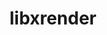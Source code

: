 ---
title: "libxrender"
layout: cache
categories: [package, develop]
meta: {"compilers": ["gcc@11.1.0", "gcc@11.4.0", "gcc@13.2.0", "gcc@9.4.0", "intel-oneapi-compilers@2024.2.1"], "num_specs": 91, "num_specs_by_stack": {"data-vis-sdk": 11, "e4s": 22, "e4s-neoverse_v1": 4, "e4s-oneapi": 6, "e4s-power": 1, "e4s-rocm-external": 11, "gpu-tests": 15, "hep": 22, "ml-linux-x86_64-rocm": 11, "root": 91}, "oss": ["ubuntu20.04", "ubuntu22.04", "ubuntu24.04"], "platforms": ["linux"], "stacks": ["data-vis-sdk", "e4s", "e4s-neoverse_v1", "e4s-oneapi", "e4s-power", "e4s-rocm-external", "gpu-tests", "hep", "ml-linux-x86_64-rocm", "root"], "targets": ["neoverse_v1", "ppc64le", "x86_64_v3"], "versions": ["0.9.10", "0.9.11", "0.9.12"]}
spec_details: [{"compiler": "gcc@11.4.0", "hash": "2dah6kxrs3m2x4tlcu455ukxr3cutx5f", "os": "ubuntu22.04", "platform": "linux", "size": "-", "stacks": ["hep", "root"], "target": "x86_64_v3", "variants": ["build_system=autotools"], "versions": ["0.9.12"]}, {"compiler": "gcc@11.4.0", "hash": "2vj3gntcqtgzcry35pwgmiaz7lv4pwyi", "os": "ubuntu22.04", "platform": "linux", "size": "-", "stacks": ["e4s", "e4s-rocm-external", "root"], "target": "x86_64_v3", "variants": ["build_system=autotools"], "versions": ["0.9.12"]}, {"compiler": "gcc@11.1.0", "hash": "34ymnwtypaxm4qlcx32avfe66b3ihmx2", "os": "ubuntu20.04", "platform": "linux", "size": "-", "stacks": ["data-vis-sdk", "root"], "target": "x86_64_v3", "variants": ["build_system=autotools"], "versions": ["0.9.12"]}, {"compiler": "gcc@11.4.0", "hash": "3bhbw3s3chxtxmlvxcx72sbcmhouvpgy", "os": "ubuntu22.04", "platform": "linux", "size": "-", "stacks": ["hep", "root"], "target": "x86_64_v3", "variants": ["build_system=autotools"], "versions": ["0.9.12"]}, {"compiler": "gcc@11.4.0", "hash": "3wpwbwswf5pzr7v2nm357jxmquo3yrcr", "os": "ubuntu22.04", "platform": "linux", "size": "-", "stacks": ["e4s", "root"], "target": "x86_64_v3", "variants": ["build_system=autotools"], "versions": ["0.9.12"]}, {"compiler": "gcc@11.4.0", "hash": "4g3n5irbdxak4hnfq6k7uh7l7o5ml4ey", "os": "ubuntu22.04", "platform": "linux", "size": "-", "stacks": ["e4s", "e4s-rocm-external", "hep", "root"], "target": "x86_64_v3", "variants": ["build_system=autotools"], "versions": ["0.9.12"]}, {"compiler": "gcc@11.4.0", "hash": "4snyek4ggvuvmu3exjsnisg43hcu3a57", "os": "ubuntu22.04", "platform": "linux", "size": "-", "stacks": ["e4s", "e4s-rocm-external", "root"], "target": "x86_64_v3", "variants": ["build_system=autotools"], "versions": ["0.9.12"]}, {"compiler": "gcc@13.2.0", "hash": "4tparq3lqrxutcxoabggedlsr6yaxpkf", "os": "ubuntu24.04", "platform": "linux", "size": "-", "stacks": ["ml-linux-x86_64-rocm", "root"], "target": "x86_64_v3", "variants": ["build_system=autotools"], "versions": ["0.9.12"]}, {"compiler": "gcc@13.2.0", "hash": "55s3jkednqvu6zcn5sriwitskpi7yayc", "os": "ubuntu24.04", "platform": "linux", "size": "-", "stacks": ["ml-linux-x86_64-rocm", "root"], "target": "x86_64_v3", "variants": ["build_system=autotools"], "versions": ["0.9.12"]}, {"compiler": "intel-oneapi-compilers@2024.2.1", "hash": "5re43xxqzxmzsoau7ldztcxzuzagqbzu", "os": "ubuntu22.04", "platform": "linux", "size": "-", "stacks": ["e4s-oneapi", "root"], "target": "x86_64_v3", "variants": ["build_system=autotools"], "versions": ["0.9.12"]}, {"compiler": "gcc@11.4.0", "hash": "5uzfgfnmfm2zwkzo5ll5gxuals4cf6n6", "os": "ubuntu22.04", "platform": "linux", "size": "-", "stacks": ["e4s", "root"], "target": "x86_64_v3", "variants": ["build_system=autotools"], "versions": ["0.9.12"]}, {"compiler": "gcc@11.1.0", "hash": "5xchepjankicevxmllbfxmgmismgyb4n", "os": "ubuntu20.04", "platform": "linux", "size": "-", "stacks": ["gpu-tests", "root"], "target": "x86_64_v3", "variants": ["build_system=autotools"], "versions": ["0.9.10"]}, {"compiler": "gcc@11.4.0", "hash": "67xsp2j5e3cp267omxut5we3hi2w4jyi", "os": "ubuntu22.04", "platform": "linux", "size": "-", "stacks": ["hep", "root"], "target": "x86_64_v3", "variants": ["build_system=autotools"], "versions": ["0.9.12"]}, {"compiler": "gcc@11.1.0", "hash": "6ofapiqtx5kuw3jzofidotcjj2cmyckz", "os": "ubuntu20.04", "platform": "linux", "size": "-", "stacks": ["gpu-tests", "root"], "target": "x86_64_v3", "variants": ["build_system=autotools"], "versions": ["0.9.10"]}, {"compiler": "intel-oneapi-compilers@2024.2.1", "hash": "6pus2ffxemghziur7ee4dv26n2go5qd3", "os": "ubuntu22.04", "platform": "linux", "size": "-", "stacks": ["e4s-oneapi", "root"], "target": "x86_64_v3", "variants": ["build_system=autotools"], "versions": ["0.9.12"]}, {"compiler": "gcc@11.4.0", "hash": "6rl2l654ggpcqnquxl2paduz3ejw4xf6", "os": "ubuntu22.04", "platform": "linux", "size": "-", "stacks": ["hep", "root"], "target": "x86_64_v3", "variants": ["build_system=autotools"], "versions": ["0.9.12"]}, {"compiler": "gcc@11.4.0", "hash": "7jkvgte2mlmdvpkpcf2hfpagxgqldgyr", "os": "ubuntu22.04", "platform": "linux", "size": "-", "stacks": ["e4s", "e4s-rocm-external", "root"], "target": "x86_64_v3", "variants": ["build_system=autotools"], "versions": ["0.9.12"]}, {"compiler": "gcc@11.4.0", "hash": "7nt2ubd5xkz25fjuxloxojjjxyg3j33v", "os": "ubuntu22.04", "platform": "linux", "size": "-", "stacks": ["e4s", "e4s-rocm-external", "root"], "target": "x86_64_v3", "variants": ["build_system=autotools"], "versions": ["0.9.12"]}, {"compiler": "gcc@13.2.0", "hash": "anliz36bqlyx5gt3yw2kez2q25ep2fkv", "os": "ubuntu24.04", "platform": "linux", "size": "-", "stacks": ["ml-linux-x86_64-rocm", "root"], "target": "x86_64_v3", "variants": ["build_system=autotools"], "versions": ["0.9.12"]}, {"compiler": "gcc@11.1.0", "hash": "asi7mdkvfjuouxdefqaqp3zljn33x2il", "os": "ubuntu20.04", "platform": "linux", "size": "-", "stacks": ["data-vis-sdk", "root"], "target": "x86_64_v3", "variants": ["build_system=autotools"], "versions": ["0.9.12"]}, {"compiler": "gcc@11.4.0", "hash": "axn6qcxmvf7b74whpdazfijzqfbw7czi", "os": "ubuntu22.04", "platform": "linux", "size": "-", "stacks": ["e4s-neoverse_v1", "root"], "target": "neoverse_v1", "variants": ["build_system=autotools"], "versions": ["0.9.11"]}, {"compiler": "gcc@11.1.0", "hash": "bjsxpxezuebbaoihxob2l2f2wcs6cq5x", "os": "ubuntu20.04", "platform": "linux", "size": "-", "stacks": ["gpu-tests", "root"], "target": "x86_64_v3", "variants": ["build_system=autotools"], "versions": ["0.9.10"]}, {"compiler": "gcc@11.4.0", "hash": "bpkkv235ill3i7zezthxgfqnuwujog6i", "os": "ubuntu22.04", "platform": "linux", "size": "-", "stacks": ["hep", "root"], "target": "x86_64_v3", "variants": ["build_system=autotools"], "versions": ["0.9.12"]}, {"compiler": "gcc@11.4.0", "hash": "brsqehahakqb6mabv2d2z4mk3kved22r", "os": "ubuntu22.04", "platform": "linux", "size": "-", "stacks": ["hep", "root"], "target": "x86_64_v3", "variants": ["build_system=autotools"], "versions": ["0.9.12"]}, {"compiler": "intel-oneapi-compilers@2024.2.1", "hash": "btqwqlnoo666jeovtsvghky5xxcbv3ax", "os": "ubuntu22.04", "platform": "linux", "size": "-", "stacks": ["e4s-oneapi", "root"], "target": "x86_64_v3", "variants": ["build_system=autotools"], "versions": ["0.9.12"]}, {"compiler": "gcc@11.1.0", "hash": "c7br2n7e4e7xvis6dtp7azxr7s5vdivc", "os": "ubuntu20.04", "platform": "linux", "size": "-", "stacks": ["data-vis-sdk", "root"], "target": "x86_64_v3", "variants": ["build_system=autotools"], "versions": ["0.9.12"]}, {"compiler": "gcc@11.1.0", "hash": "cbnjauu6jqsvrcdince67pkgl75rtf7d", "os": "ubuntu20.04", "platform": "linux", "size": "-", "stacks": ["gpu-tests", "root"], "target": "x86_64_v3", "variants": ["build_system=autotools"], "versions": ["0.9.10"]}, {"compiler": "gcc@11.4.0", "hash": "cfxo6esl3wfe5hqgtp7amerjqxsvbxu2", "os": "ubuntu22.04", "platform": "linux", "size": "-", "stacks": ["hep", "root"], "target": "x86_64_v3", "variants": ["build_system=autotools"], "versions": ["0.9.12"]}, {"compiler": "gcc@11.4.0", "hash": "djrcnmh6o342crzla5f4ohwk3masjkyn", "os": "ubuntu22.04", "platform": "linux", "size": "-", "stacks": ["hep", "root"], "target": "x86_64_v3", "variants": ["build_system=autotools"], "versions": ["0.9.12"]}, {"compiler": "gcc@13.2.0", "hash": "e5ysuqfatxy4rnkiupevq7opnzmcww6e", "os": "ubuntu24.04", "platform": "linux", "size": "-", "stacks": ["ml-linux-x86_64-rocm", "root"], "target": "x86_64_v3", "variants": ["build_system=autotools"], "versions": ["0.9.12"]}, {"compiler": "gcc@11.4.0", "hash": "emi6qfunzirx3pp24gbya4qxy477ckty", "os": "ubuntu22.04", "platform": "linux", "size": "-", "stacks": ["e4s-neoverse_v1", "root"], "target": "neoverse_v1", "variants": ["build_system=autotools"], "versions": ["0.9.11"]}, {"compiler": "gcc@11.4.0", "hash": "eyrji4rml2we5gsd4wr654d72cxofyxi", "os": "ubuntu22.04", "platform": "linux", "size": "-", "stacks": ["hep", "root"], "target": "x86_64_v3", "variants": ["build_system=autotools"], "versions": ["0.9.12"]}, {"compiler": "gcc@11.4.0", "hash": "fkyg2pgzuxpqsllxiws6mum35mbbrggh", "os": "ubuntu22.04", "platform": "linux", "size": "-", "stacks": ["e4s", "root"], "target": "x86_64_v3", "variants": ["build_system=autotools"], "versions": ["0.9.12"]}, {"compiler": "gcc@11.4.0", "hash": "fvjtequhoxbdoy7eaqnr26gh5zsdla5x", "os": "ubuntu22.04", "platform": "linux", "size": "-", "stacks": ["e4s-neoverse_v1", "root"], "target": "neoverse_v1", "variants": ["build_system=autotools"], "versions": ["0.9.11"]}, {"compiler": "gcc@11.1.0", "hash": "g7rqfvzxi4dlwmo474mi3ryvkm2il6eb", "os": "ubuntu20.04", "platform": "linux", "size": "-", "stacks": ["gpu-tests", "root"], "target": "x86_64_v3", "variants": ["build_system=autotools"], "versions": ["0.9.10"]}, {"compiler": "gcc@11.1.0", "hash": "h4smwmfest5ky7bzizi55nc4s77gq6cy", "os": "ubuntu20.04", "platform": "linux", "size": "-", "stacks": ["gpu-tests", "root"], "target": "x86_64_v3", "variants": ["build_system=autotools"], "versions": ["0.9.10"]}, {"compiler": "gcc@11.1.0", "hash": "h6vwnzszpglx7noi3ln64v6qzoz3fjzq", "os": "ubuntu20.04", "platform": "linux", "size": "-", "stacks": ["gpu-tests", "root"], "target": "x86_64_v3", "variants": ["build_system=autotools"], "versions": ["0.9.10"]}, {"compiler": "gcc@11.4.0", "hash": "hmtsy4k27rat5dmh64htcsvaipwbmvl7", "os": "ubuntu22.04", "platform": "linux", "size": "-", "stacks": ["hep", "root"], "target": "x86_64_v3", "variants": ["build_system=autotools"], "versions": ["0.9.12"]}, {"compiler": "gcc@11.1.0", "hash": "ifzfh5f3vjkxbqoqzhvxmpw23iz63ecg", "os": "ubuntu20.04", "platform": "linux", "size": "-", "stacks": ["data-vis-sdk", "root"], "target": "x86_64_v3", "variants": ["build_system=autotools"], "versions": ["0.9.12"]}, {"compiler": "gcc@11.1.0", "hash": "ijwpy56fgf75w7lr4syxuket3kxehpi6", "os": "ubuntu20.04", "platform": "linux", "size": "-", "stacks": ["data-vis-sdk", "root"], "target": "x86_64_v3", "variants": ["build_system=autotools"], "versions": ["0.9.12"]}, {"compiler": "intel-oneapi-compilers@2024.2.1", "hash": "iymxnqupss5647d5f4bp3vkhp23afu5j", "os": "ubuntu22.04", "platform": "linux", "size": "-", "stacks": ["e4s-oneapi", "root"], "target": "x86_64_v3", "variants": ["build_system=autotools"], "versions": ["0.9.12"]}, {"compiler": "gcc@11.4.0", "hash": "j54rqaw2644gnzdutnyzzzl46cglagj2", "os": "ubuntu22.04", "platform": "linux", "size": "-", "stacks": ["e4s", "root"], "target": "x86_64_v3", "variants": ["build_system=autotools"], "versions": ["0.9.12"]}, {"compiler": "gcc@11.4.0", "hash": "k22m5rz6iogl6av2a5hja3s6km5kdjzt", "os": "ubuntu22.04", "platform": "linux", "size": "-", "stacks": ["e4s", "e4s-rocm-external", "root"], "target": "x86_64_v3", "variants": ["build_system=autotools"], "versions": ["0.9.12"]}, {"compiler": "gcc@11.4.0", "hash": "k3lksdif6c44y5fbjmkuajedy3swbzfm", "os": "ubuntu22.04", "platform": "linux", "size": "-", "stacks": ["hep", "root"], "target": "x86_64_v3", "variants": ["build_system=autotools"], "versions": ["0.9.12"]}, {"compiler": "gcc@13.2.0", "hash": "k4s27qzvjnahngrgakstzzhgnqonfpc3", "os": "ubuntu24.04", "platform": "linux", "size": "-", "stacks": ["ml-linux-x86_64-rocm", "root"], "target": "x86_64_v3", "variants": ["build_system=autotools"], "versions": ["0.9.12"]}, {"compiler": "gcc@13.2.0", "hash": "ke7cbwrxuzulmvkyj7g4vatt4l5zjjoi", "os": "ubuntu24.04", "platform": "linux", "size": "-", "stacks": ["ml-linux-x86_64-rocm", "root"], "target": "x86_64_v3", "variants": ["build_system=autotools"], "versions": ["0.9.12"]}, {"compiler": "gcc@11.1.0", "hash": "kmorv5ucsknc65bxj2fxy6dftjykmobz", "os": "ubuntu20.04", "platform": "linux", "size": "-", "stacks": ["gpu-tests", "root"], "target": "x86_64_v3", "variants": ["build_system=autotools"], "versions": ["0.9.10"]}, {"compiler": "gcc@11.4.0", "hash": "ks2zqgtfjxedln4mveivij34onvu53y6", "os": "ubuntu22.04", "platform": "linux", "size": "-", "stacks": ["e4s", "e4s-rocm-external", "root"], "target": "x86_64_v3", "variants": ["build_system=autotools"], "versions": ["0.9.12"]}, {"compiler": "gcc@11.4.0", "hash": "kx27ri2p5hgvsfqce55uldhyh7pxedtp", "os": "ubuntu22.04", "platform": "linux", "size": "-", "stacks": ["hep", "root"], "target": "x86_64_v3", "variants": ["build_system=autotools"], "versions": ["0.9.12"]}, {"compiler": "gcc@11.4.0", "hash": "kxwuutitx5u5osmnsvpc7i63rs3v3sxa", "os": "ubuntu22.04", "platform": "linux", "size": "-", "stacks": ["hep", "root"], "target": "x86_64_v3", "variants": ["build_system=autotools"], "versions": ["0.9.12"]}, {"compiler": "gcc@11.1.0", "hash": "lq5pjqgs4urnjzcmxgiykbyuq4znu4bk", "os": "ubuntu20.04", "platform": "linux", "size": "-", "stacks": ["gpu-tests", "root"], "target": "x86_64_v3", "variants": ["build_system=autotools"], "versions": ["0.9.10"]}, {"compiler": "gcc@11.4.0", "hash": "m2njlqs6oxbdqlft6nagejuvpvtfvhjo", "os": "ubuntu22.04", "platform": "linux", "size": "-", "stacks": ["e4s", "e4s-rocm-external", "root"], "target": "x86_64_v3", "variants": ["build_system=autotools"], "versions": ["0.9.12"]}, {"compiler": "gcc@11.4.0", "hash": "mepd5riirgqjsnsea4gjzjvrljcvskjf", "os": "ubuntu22.04", "platform": "linux", "size": "-", "stacks": ["hep", "root"], "target": "x86_64_v3", "variants": ["build_system=autotools"], "versions": ["0.9.12"]}, {"compiler": "gcc@11.1.0", "hash": "mgmiourtff4qj6rrc6dr7qmmzoxeiqyh", "os": "ubuntu20.04", "platform": "linux", "size": "-", "stacks": ["gpu-tests", "root"], "target": "x86_64_v3", "variants": ["build_system=autotools"], "versions": ["0.9.10"]}, {"compiler": "gcc@11.4.0", "hash": "mojzk6rccpkgvpt7x2ztkskcj6kuoqvc", "os": "ubuntu22.04", "platform": "linux", "size": "-", "stacks": ["e4s", "e4s-rocm-external", "root"], "target": "x86_64_v3", "variants": ["build_system=autotools"], "versions": ["0.9.12"]}, {"compiler": "gcc@11.4.0", "hash": "npl32x6vereaeanrf4o344mjf44ouapl", "os": "ubuntu22.04", "platform": "linux", "size": "-", "stacks": ["hep", "root"], "target": "x86_64_v3", "variants": ["build_system=autotools"], "versions": ["0.9.12"]}, {"compiler": "gcc@11.1.0", "hash": "nqz5k7xz5gydslgsc5uisbf2yq5verux", "os": "ubuntu20.04", "platform": "linux", "size": "-", "stacks": ["data-vis-sdk", "root"], "target": "x86_64_v3", "variants": ["build_system=autotools"], "versions": ["0.9.12"]}, {"compiler": "gcc@11.4.0", "hash": "nycxjqtc6pby73d6doi34y67uty3lugq", "os": "ubuntu22.04", "platform": "linux", "size": "-", "stacks": ["hep", "root"], "target": "x86_64_v3", "variants": ["build_system=autotools"], "versions": ["0.9.12"]}, {"compiler": "gcc@13.2.0", "hash": "o3fgexaadvz7jfpf4chizggwmum4vain", "os": "ubuntu24.04", "platform": "linux", "size": "-", "stacks": ["ml-linux-x86_64-rocm", "root"], "target": "x86_64_v3", "variants": ["build_system=autotools"], "versions": ["0.9.12"]}, {"compiler": "gcc@11.1.0", "hash": "oh5pp22u5egjqran2taqdfcwveg72kd2", "os": "ubuntu20.04", "platform": "linux", "size": "-", "stacks": ["data-vis-sdk", "root"], "target": "x86_64_v3", "variants": ["build_system=autotools"], "versions": ["0.9.12"]}, {"compiler": "gcc@11.4.0", "hash": "p3pbxhuqqv7sda7ctcyp5ghtj2xzcwiw", "os": "ubuntu22.04", "platform": "linux", "size": "-", "stacks": ["hep", "root"], "target": "x86_64_v3", "variants": ["build_system=autotools"], "versions": ["0.9.12"]}, {"compiler": "gcc@13.2.0", "hash": "pcewrwp7elzav7leesm4rcuid2jauxim", "os": "ubuntu24.04", "platform": "linux", "size": "-", "stacks": ["ml-linux-x86_64-rocm", "root"], "target": "x86_64_v3", "variants": ["build_system=autotools"], "versions": ["0.9.12"]}, {"compiler": "gcc@11.1.0", "hash": "pmdbwi7sb65ug4dsdof5royn5hdwujhu", "os": "ubuntu20.04", "platform": "linux", "size": "-", "stacks": ["gpu-tests", "root"], "target": "x86_64_v3", "variants": ["build_system=autotools"], "versions": ["0.9.10"]}, {"compiler": "gcc@11.4.0", "hash": "pzvnjwkh4adou4pxoifo2ot7tlol6qaa", "os": "ubuntu22.04", "platform": "linux", "size": "-", "stacks": ["e4s", "e4s-rocm-external", "root"], "target": "x86_64_v3", "variants": ["build_system=autotools"], "versions": ["0.9.12"]}, {"compiler": "gcc@11.4.0", "hash": "q4nnsrujogzel4qo7ha2qm7hzfuphnlo", "os": "ubuntu22.04", "platform": "linux", "size": "-", "stacks": ["e4s", "root"], "target": "x86_64_v3", "variants": ["build_system=autotools"], "versions": ["0.9.12"]}, {"compiler": "gcc@11.1.0", "hash": "q4sfxc6tyolh2z6fiaw2eddhcebpsc5i", "os": "ubuntu20.04", "platform": "linux", "size": "-", "stacks": ["data-vis-sdk", "root"], "target": "x86_64_v3", "variants": ["build_system=autotools"], "versions": ["0.9.12"]}, {"compiler": "gcc@11.4.0", "hash": "q6oq4v3n3vevcydzgiggwn7wq7vipmlq", "os": "ubuntu22.04", "platform": "linux", "size": "-", "stacks": ["hep", "root"], "target": "x86_64_v3", "variants": ["build_system=autotools"], "versions": ["0.9.12"]}, {"compiler": "gcc@13.2.0", "hash": "qceroistvtjbryu2v26wpq7334qd4tuw", "os": "ubuntu24.04", "platform": "linux", "size": "-", "stacks": ["ml-linux-x86_64-rocm", "root"], "target": "x86_64_v3", "variants": ["build_system=autotools"], "versions": ["0.9.12"]}, {"compiler": "gcc@11.1.0", "hash": "sjjmm2pitj2vzitxfw2ze6gml4gpgocl", "os": "ubuntu20.04", "platform": "linux", "size": "-", "stacks": ["gpu-tests", "root"], "target": "x86_64_v3", "variants": ["build_system=autotools"], "versions": ["0.9.10"]}, {"compiler": "gcc@11.4.0", "hash": "smwr5kingihogazldoqm3mgb2jrqjlsj", "os": "ubuntu22.04", "platform": "linux", "size": "-", "stacks": ["e4s", "e4s-rocm-external", "root"], "target": "x86_64_v3", "variants": ["build_system=autotools"], "versions": ["0.9.12"]}, {"compiler": "gcc@11.4.0", "hash": "t3lzum7csrzm5mdts3hzgndoqucpg2kp", "os": "ubuntu22.04", "platform": "linux", "size": "-", "stacks": ["e4s", "root"], "target": "x86_64_v3", "variants": ["build_system=autotools"], "versions": ["0.9.12"]}, {"compiler": "gcc@11.4.0", "hash": "tm2ifcwpgdzo5xclsc7h2ls6unygl4dm", "os": "ubuntu22.04", "platform": "linux", "size": "-", "stacks": ["e4s", "root"], "target": "x86_64_v3", "variants": ["build_system=autotools"], "versions": ["0.9.12"]}, {"compiler": "gcc@11.4.0", "hash": "tnkyh7xfc26ku47ju4n2rqiqffgdeoau", "os": "ubuntu22.04", "platform": "linux", "size": "-", "stacks": ["hep", "root"], "target": "x86_64_v3", "variants": ["build_system=autotools"], "versions": ["0.9.12"]}, {"compiler": "gcc@11.1.0", "hash": "ub4atyk4kdsigsu4hmilmq7u63vp7e4y", "os": "ubuntu20.04", "platform": "linux", "size": "-", "stacks": ["data-vis-sdk", "root"], "target": "x86_64_v3", "variants": ["build_system=autotools"], "versions": ["0.9.12"]}, {"compiler": "gcc@11.4.0", "hash": "uivbv26ewvv523fphdgyecozyom5b4f5", "os": "ubuntu22.04", "platform": "linux", "size": "-", "stacks": ["hep", "root"], "target": "x86_64_v3", "variants": ["build_system=autotools"], "versions": ["0.9.12"]}, {"compiler": "gcc@11.4.0", "hash": "uvnxatkbfq4g4aktnfbxrdosqpsc3os7", "os": "ubuntu22.04", "platform": "linux", "size": "-", "stacks": ["e4s", "root"], "target": "x86_64_v3", "variants": ["build_system=autotools"], "versions": ["0.9.12"]}, {"compiler": "gcc@11.4.0", "hash": "v2evlnqet62hfea46dljxplaxrtkycvp", "os": "ubuntu22.04", "platform": "linux", "size": "-", "stacks": ["e4s-neoverse_v1", "root"], "target": "neoverse_v1", "variants": ["build_system=autotools"], "versions": ["0.9.11"]}, {"compiler": "gcc@11.1.0", "hash": "vbn3pbqgh6negspzeuhhxoibklsdihdb", "os": "ubuntu20.04", "platform": "linux", "size": "-", "stacks": ["gpu-tests", "root"], "target": "x86_64_v3", "variants": ["build_system=autotools"], "versions": ["0.9.10"]}, {"compiler": "gcc@9.4.0", "hash": "vkctab7uqpojtyjponihgs2zueflkf5d", "os": "ubuntu20.04", "platform": "linux", "size": "-", "stacks": ["e4s-power", "root"], "target": "ppc64le", "variants": ["build_system=autotools"], "versions": ["0.9.11"]}, {"compiler": "gcc@13.2.0", "hash": "vspxvopqi4rlifhuvnzilxyx4slopkol", "os": "ubuntu24.04", "platform": "linux", "size": "-", "stacks": ["ml-linux-x86_64-rocm", "root"], "target": "x86_64_v3", "variants": ["build_system=autotools"], "versions": ["0.9.12"]}, {"compiler": "gcc@11.4.0", "hash": "w44q7dijmoygnie4rjild3j6z7zswdra", "os": "ubuntu22.04", "platform": "linux", "size": "-", "stacks": ["hep", "root"], "target": "x86_64_v3", "variants": ["build_system=autotools"], "versions": ["0.9.12"]}, {"compiler": "gcc@11.1.0", "hash": "w62rqtx3yg6kwotysmfkdsvgr4kzqsb5", "os": "ubuntu20.04", "platform": "linux", "size": "-", "stacks": ["data-vis-sdk", "root"], "target": "x86_64_v3", "variants": ["build_system=autotools"], "versions": ["0.9.12"]}, {"compiler": "gcc@11.1.0", "hash": "waoqbsdi5k3vkgeajreudwlrir3iwadc", "os": "ubuntu20.04", "platform": "linux", "size": "-", "stacks": ["gpu-tests", "root"], "target": "x86_64_v3", "variants": ["build_system=autotools"], "versions": ["0.9.10"]}, {"compiler": "gcc@13.2.0", "hash": "wlmmd74irlfirs6eihfkkvldsofkyzyb", "os": "ubuntu24.04", "platform": "linux", "size": "-", "stacks": ["ml-linux-x86_64-rocm", "root"], "target": "x86_64_v3", "variants": ["build_system=autotools"], "versions": ["0.9.12"]}, {"compiler": "gcc@11.1.0", "hash": "wnhecfr6mlt2uztjw7q5uff33cwds3sd", "os": "ubuntu20.04", "platform": "linux", "size": "-", "stacks": ["data-vis-sdk", "root"], "target": "x86_64_v3", "variants": ["build_system=autotools"], "versions": ["0.9.12"]}, {"compiler": "intel-oneapi-compilers@2024.2.1", "hash": "wv4aqf5bvoosfqdrkxxk2h7zsxmtan6v", "os": "ubuntu22.04", "platform": "linux", "size": "-", "stacks": ["e4s-oneapi", "root"], "target": "x86_64_v3", "variants": ["build_system=autotools"], "versions": ["0.9.12"]}, {"compiler": "gcc@11.4.0", "hash": "xqstz5u3rzj7vuhddkftdrpnjen7waj4", "os": "ubuntu22.04", "platform": "linux", "size": "-", "stacks": ["e4s", "root"], "target": "x86_64_v3", "variants": ["build_system=autotools"], "versions": ["0.9.12"]}, {"compiler": "gcc@11.4.0", "hash": "y2ky6qsekmidab73q3cgkwfyfo2eeixt", "os": "ubuntu22.04", "platform": "linux", "size": "-", "stacks": ["e4s", "root"], "target": "x86_64_v3", "variants": ["build_system=autotools"], "versions": ["0.9.12"]}, {"compiler": "gcc@11.1.0", "hash": "yg4in6yjrcpb52obrnjo4m6n7zbtec7x", "os": "ubuntu20.04", "platform": "linux", "size": "-", "stacks": ["gpu-tests", "root"], "target": "x86_64_v3", "variants": ["build_system=autotools"], "versions": ["0.9.10"]}, {"compiler": "intel-oneapi-compilers@2024.2.1", "hash": "z3yznpo7rz2cqcoqaokn3pw74z6uhq4l", "os": "ubuntu22.04", "platform": "linux", "size": "-", "stacks": ["e4s-oneapi", "root"], "target": "x86_64_v3", "variants": ["build_system=autotools"], "versions": ["0.9.12"]}, {"compiler": "gcc@11.4.0", "hash": "zbrzlbebevmienolyyn2s6vwtiktci56", "os": "ubuntu22.04", "platform": "linux", "size": "-", "stacks": ["e4s", "root"], "target": "x86_64_v3", "variants": ["build_system=autotools"], "versions": ["0.9.12"]}]
---
